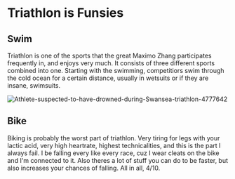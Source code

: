 # Triathlon is Funsies

## Swim

<body>
Triathlon is one of the sports that the great Maximo Zhang participates frequently in, and enjoys very much. It consists of three different sports combined into one. Starting with the swimming, competitiors swim through the cold ocean for a certain distance, usually in wetsuits or if they are insane, swimsuits. <br>

![Athlete-suspected-to-have-drowned-during-Swansea-triathlon-4777642](https://github.com/maximozhang/triathlon/assets/145702814/1c212979-e2b1-4db1-b776-52a193fe02c3)

## Bike

Biking is probably the worst part of triathlon. Very tiring for legs with your lactic acid, very high heartrate, highest technicalities, and this is the part I always fail. I be falling every like every race, cuz I wear cleats on the bike and I'm connected to it. Also theres a lot of stuff you can do to be faster, but also increases your chances of falling. All in all, 4/10. <br>


</body>
